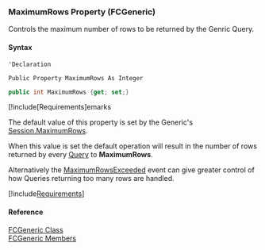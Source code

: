﻿### MaximumRows Property (FCGeneric)

Controls the maximum number of rows to be returned by the Genric Query.

#### Syntax

```vbnet
'Declaration

Public Property MaximumRows As Integer
```

```csharp
public int MaximumRows {get; set;}
```

[!include[Requirements]emarks

The default value of this property is set by the Generic's [Session.MaximumRows](fcSDK~FChoice.Foundation.FCSession~MaximumRows.md).

When this value is set the default operation will result in the number of rows returned by every [Query](fcSDK~FChoice.Foundation.FCGeneric~Query.md) to **MaximumRows**.

Alternatively the [MaximumRowsExceeded](fcSDK~FChoice.Foundation.FCGeneric~MaximumRowsExceeded_EV.md) event can give greater control of how Queries returning too many rows are handled.

[!include[Requirements](../partials/requirements.md)]

#### Reference

[FCGeneric Class](fcSDK~FChoice.Foundation.FCGeneric.md)  
[FCGeneric Members](fcSDK~FChoice.Foundation.FCGeneric_members.md)